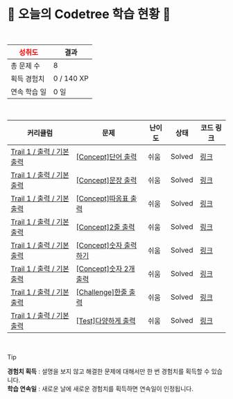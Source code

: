 # 🌲 오늘의 Codetree 학습 현황 🌲

<br />

| <span style="color:red;display:block;text-align:center;"> **성취도**</span> | 결과 |
|---|---|
| 총 문제 수 | 8 |
| 획득 경험치 | 0 / 140 XP |
| 연속 학습 일 | 0 일 |

<br />

|커리큘럼|문제|난이도|상태|코드 링크|
|---|---|---|---|---|
|[Trail 1 / 출력 / 기본 출력](https://www.codetree.ai/trail-info/novice-low/)|[[Concept]단어 출력](https://www.codetree.ai/trails/complete/curated-cards/intro-print-word/)|쉬움|Solved|[링크](https://github.com/CunZy/codetree-TILs/blob/main/250122/%EB%8B%A8%EC%96%B4%20%EC%B6%9C%EB%A0%A5/print-word.java)|
|[Trail 1 / 출력 / 기본 출력](https://www.codetree.ai/trail-info/novice-low/)|[[Concept]문장 출력](https://www.codetree.ai/trails/complete/curated-cards/intro-print-sentence/)|쉬움|Solved|[링크](https://github.com/CunZy/codetree-TILs/blob/main/250122/%EB%AC%B8%EC%9E%A5%20%EC%B6%9C%EB%A0%A5/print-sentence.java)|
|[Trail 1 / 출력 / 기본 출력](https://www.codetree.ai/trail-info/novice-low/)|[[Concept]따옴표 출력](https://www.codetree.ai/trails/complete/curated-cards/intro-print-quote/)|쉬움|Solved|[링크](https://github.com/CunZy/codetree-TILs/blob/main/250122/%EB%94%B0%EC%98%B4%ED%91%9C%20%EC%B6%9C%EB%A0%A5/print-quote.java)|
|[Trail 1 / 출력 / 기본 출력](https://www.codetree.ai/trail-info/novice-low/)|[[Concept]2줄 출력](https://www.codetree.ai/trails/complete/curated-cards/intro-print-two-lines/)|쉬움|Solved|[링크](https://github.com/CunZy/codetree-TILs/blob/main/250122/2%EC%A4%84%20%EC%B6%9C%EB%A0%A5/print-two-lines.java)|
|[Trail 1 / 출력 / 기본 출력](https://www.codetree.ai/trail-info/novice-low/)|[[Concept]숫자 출력하기](https://www.codetree.ai/trails/complete/curated-cards/intro-print-one-number/)|쉬움|Solved|[링크](https://github.com/CunZy/codetree-TILs/blob/main/250122/%EC%88%AB%EC%9E%90%20%EC%B6%9C%EB%A0%A5%ED%95%98%EA%B8%B0/print-one-number.java)|
|[Trail 1 / 출력 / 기본 출력](https://www.codetree.ai/trail-info/novice-low/)|[[Concept]숫자 2개 출력](https://www.codetree.ai/trails/complete/curated-cards/intro-print-two-numbers/)|쉬움|Solved|[링크](https://github.com/CunZy/codetree-TILs/blob/main/250122/%EC%88%AB%EC%9E%90%202%EA%B0%9C%20%EC%B6%9C%EB%A0%A5/print-two-numbers.java)|
|[Trail 1 / 출력 / 기본 출력](https://www.codetree.ai/trail-info/novice-low/)|[[Challenge]한줄 출력](https://www.codetree.ai/trails/complete/curated-cards/challenge-print-one-line/)|쉬움|Solved|[링크](https://github.com/CunZy/codetree-TILs/blob/main/250122/%ED%95%9C%EC%A4%84%20%EC%B6%9C%EB%A0%A5/print-one-line.java)|
|[Trail 1 / 출력 / 기본 출력](https://www.codetree.ai/trail-info/novice-low/)|[[Test]다양하게 출력](https://www.codetree.ai/trails/complete/curated-cards/test-print-in-variety/)|쉬움|Solved|[링크](https://github.com/CunZy/codetree-TILs/blob/main/250122/%EB%8B%A4%EC%96%91%ED%95%98%EA%B2%8C%20%EC%B6%9C%EB%A0%A5/print-in-variety.java)|


<br />

> [!TIP]
> **경험치 획득** : 설명을 보지 않고 해결한 문제에 대해서만 한 번 경험치를 획득할 수 있습니다.  
> **학습 연속일** : 새로운 날에 새로운 경험치를 획득하면 연속일이 인정됩니다.

